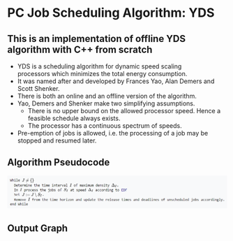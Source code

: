 # PC Job Scheduling Algorithm: YDS

## This is an implementation of offline YDS algorithm with C++ from scratch

* YDS is a scheduling algorithm for dynamic speed scaling processors which minimizes the total energy consumption.
* It was named after and developed by Frances Yao, Alan Demers and Scott Shenker.
* There is both an online and an offline version of the algorithm.
* Yao, Demers and Shenker make two simplifying assumptions. 
    * There is no upper bound on the allowed processor speed. Hence a feasible schedule always exists. 
    * The processor has a continuous spectrum of speeds.
* Pre-emption of jobs is allowed, i.e. the processing of a job may be stopped and resumed later.

## Algorithm Pseudocode

![Alt text](https://github.com/snat1505027/PC-Job-Scheduling/blob/master/yds.PNG?raw=true "Title")

## Output Graph
